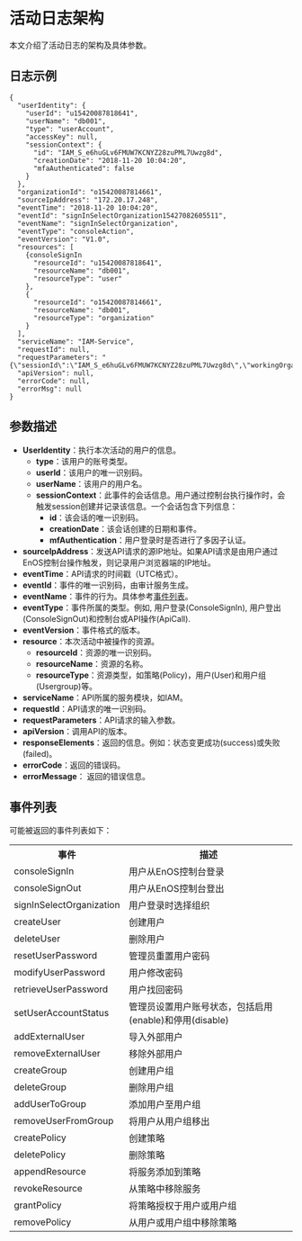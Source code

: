# 活动日志架构

本文介绍了活动日志的架构及具体参数。


## 日志示例<samplecode>
```
{
  "userIdentity": {
    "userId": "u15420087818641",
    "userName": "db001",
    "type": "userAccount",
    "accessKey": null,
    "sessionContext": {
      "id": "IAM_S_e6huGLv6FMUW7KCNYZ28zuPML7Uwzg8d",
      "creationDate": "2018-11-20 10:04:20",
      "mfaAuthenticated": false
    }
  },
  "organizationId": "o15420087814661",
  "sourceIpAddress": "172.20.17.248",
  "eventTime": "2018-11-20 10:04:20",
  "eventId": "signInSelectOrganization15427082605511",
  "eventName": "signInSelectOrganization",
  "eventType": "consoleAction",
  "eventVersion": "V1.0",
  "resources": [
    {consoleSignIn
      "resourceId": "u15420087818641",
      "resourceName": "db001",
      "resourceType": "user"
    },
    {
      "resourceId": "o15420087814661",
      "resourceName": "db001",
      "resourceType": "organization"
    }
  ],
  "serviceName": "IAM-Service",
  "requestId": null,
  "requestParameters": "{\"sessionId\":\"IAM_S_e6huGLv6FMUW7KCNYZ28zuPML7Uwzg8d\",\"workingOrganizationId\":\"o15420087814661\",\"organizationId\":\"o15420087814661\"}",
  "apiVersion": null,
  "errorCode": null,
  "errorMsg": null
}
```

## 参数描述<description>

- **UserIdentity**：执行本次活动的用户的信息。
  + **type**：该用户的账号类型。 <!--Currently only has account type _userAccount_.-->
  + **userId**：该用户的唯一识别码。
  + **userName**：该用户的用户名。
  + **sessionContext**：此事件的会话信息。用户通过控制台执行操作时，会触发session创建并记录该信息。一个会话包含下列信息：
    - **id**：该会话的唯一识别码。
    - **creationDate**：该会话创建的日期和事件。
    - **mfAuthentication**：用户登录时是否进行了多因子认证。
- **sourceIpAddress**：发送API请求的源IP地址。如果API请求是由用户通过EnOS控制台操作触发，则记录用户浏览器端的IP地址。
- **eventTime**：API请求的时间戳（UTC格式）。
- **eventId**：事件的唯一识别码，由审计服务生成。
- **eventName**：事件的行为。具体参考[事件列表](#event_types)。
- **eventType**：事件所属的类型。例如, 用户登录(ConsoleSignIn), 用户登出(ConsoleSignOut)和控制台或API操作(ApiCall).
- **eventVersion**：事件格式的版本。
- **resource**：本次活动中被操作的资源。
  + **resourceId**：资源的唯一识别码。
  + **resourceName**：资源的名称。
  + **resourceType**：资源类型，如策略(Policy)，用户(User)和用户组(Usergroup)等。
- **serviceName**：API所属的服务模块，如IAM。
- **requestId**：API请求的唯一识别码。
- **requestParameters**：API请求的输入参数。
- **apiVersion**：调用API的版本。
- **responseElements**：返回的信息。例如：状态变更成功(success)或失败(failed)。
- **errorCode**：返回的错误码。
- **errorMessage**： 返回的错误信息。

## 事件列表<eventlist>

可能被返回的事件列表如下：

<table>
  <tr>
    <th>事件</th>
    <th>描述</th>
  </tr>
  <tr>
    <td>consoleSignIn</td>
    <td>用户从EnOS控制台登录</td>
  </tr>
  <tr>
    <td>consoleSignOut</td>
    <td>用户从EnOS控制台登出</td>
  </tr>
  <tr>
    <td>signInSelectOrganization</td>
    <td>用户登录时选择组织</td>
  </tr>
  <tr>
    <td>createUser</td>
    <td>创建用户</td>
  </tr>
  <tr>
    <td>deleteUser</td>
    <td>删除用户</td>
  </tr>
  <tr>
    <td>resetUserPassword</td>
    <td>管理员重置用户密码</td>
  </tr>
  <tr>
    <td>modifyUserPassword </td>
    <td>用户修改密码</td>
  </tr>
  <tr>
    <td>retrieveUserPassword</td>
    <td>用户找回密码</td>
  </tr>
  <tr>
    <td>setUserAccountStatus</td>
    <td>管理员设置用户账号状态，包括启用(enable)和停用(disable)</td>
  </tr>
  <tr>
    <td>addExternalUser</td>
    <td>导入外部用户</td>
  </tr>
  <tr>
    <td>removeExternalUser</td>
    <td>移除外部用户</td>
  </tr>
  <tr>
    <td>createGroup</td>
    <td>创建用户组</td>
  </tr>
  <tr>
    <td>deleteGroup</td>
    <td>删除用户组</td>
  </tr>
  <tr>
    <td>addUserToGroup</td>
    <td>添加用户至用户组</td>
  </tr>
  <tr>
    <td>removeUserFromGroup</td>
    <td>将用户从用户组移出</td>
  </tr>
  <tr>
    <td>createPolicy</td>
    <td>创建策略</td>
  </tr>
  <tr>
    <td>deletePolicy</td>
    <td>删除策略</td>
  </tr>
  <tr>
    <td>appendResource</td>
    <td>将服务添加到策略</td>
  </tr>
  <tr>
    <td>revokeResource</td>
    <td>从策略中移除服务</td>
  </tr>
  <tr>
    <td>grantPolicy</td>
    <td>将策略授权于用户或用户组</td>
  </tr>
  <tr>
    <td>removePolicy</td>
    <td>从用户或用户组中移除策略</td>
  </tr>
</table>
